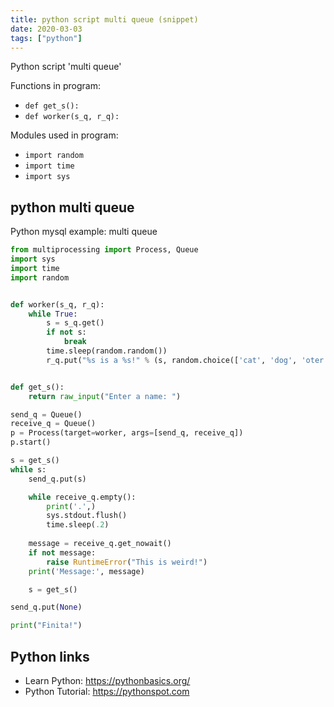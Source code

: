 ```yaml
---
title: python script multi queue (snippet)
date: 2020-03-03
tags: ["python"]
---
```

Python script 'multi queue'

Functions in program: 
* `def get_s():`
* `def worker(s_q, r_q):`

Modules used in program: 
* `import random`
* `import time`
* `import sys`

## python multi queue

Python mysql example: multi queue

```python
from multiprocessing import Process, Queue
import sys
import time
import random


def worker(s_q, r_q):
	while True:
		s = s_q.get()
		if not s:
			break
		time.sleep(random.random())
		r_q.put("%s is a %s!" % (s, random.choice(['cat', 'dog', 'oter', 'hedgehog'])))


def get_s():
	return raw_input("Enter a name: ")

send_q = Queue()
receive_q = Queue()
p = Process(target=worker, args=[send_q, receive_q])
p.start()

s = get_s()
while s:
	send_q.put(s)

	while receive_q.empty():
		print('.',)
		sys.stdout.flush()
		time.sleep(.2)
	
	message = receive_q.get_nowait()
	if not message:
		raise RuntimeError("This is weird!")
	print('Message:', message)

	s = get_s()

send_q.put(None)

print("Finita!")


```

## Python links

- Learn Python: https://pythonbasics.org/
- Python Tutorial: https://pythonspot.com
